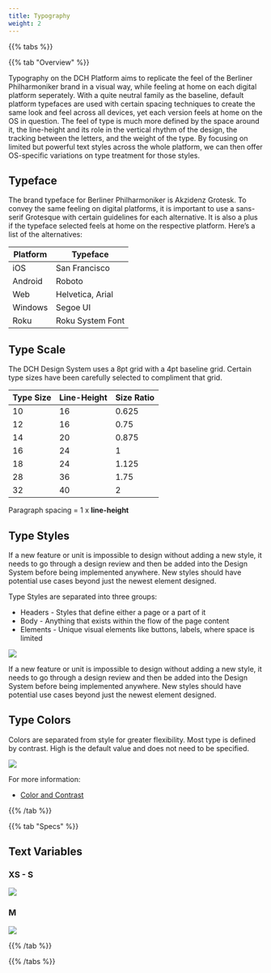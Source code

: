 ```yaml
---
title: Typography
weight: 2
---
```


{{% tabs %}}

{{% tab "Overview" %}}

Typography on the DCH Platform aims to replicate the feel of the Berliner Philharmoniker brand in a visual way, while feeling at home on each digital platform seperately. With a quite neutral family as the baseline, default platform typefaces are used with certain spacing techniques to create the same look and feel across all devices, yet each version feels at home on the OS in question. 
The feel of type is much more defined by the space around it, the line-height and its role in the vertical rhythm of the design, the tracking between the letters, and the weight of the type. By focusing on limited but powerful text styles across the whole platform, we can then offer OS-specific variations on type treatment for those styles.

## Typeface

The brand typeface for Berliner Philharmoniker is Akzidenz Grotesk. To convey the same feeling on digital platforms, it is important to use a sans-serif Grotesque with certain guidelines for each alternative. It is also a plus if the typeface selected feels at home on the respective platform. Here’s a list of the alternatives:

| Platform | Typeface         |
| -------- | ---------------- |
| iOS      | San Francisco    |
| Android  | Roboto           |
| Web      | Helvetica, Arial |
| Windows  | Segoe UI         |
| Roku     | Roku System Font |


## Type Scale

The DCH Design System uses a 8pt grid with a 4pt baseline grid. Certain type sizes have been carefully selected to compliment that grid. 

| Type Size | Line-Height | Size Ratio |
| --------- | ----------- | ---------- |
| 10        | 16          | 0.625      |
| 12        | 16          | 0.75       |
| 14        | 20          | 0.875      |
| 16        | 24          | 1          |
| 18        | 24          | 1.125      |
| 28        | 36          | 1.75       |
| 32        | 40          | 2          |

Paragraph spacing = 1 x **line-height**


## Type Styles


If a new feature or unit is impossible to design without adding a new style, it needs to go through a design review and then be added into the Design System before being implemented anywhere. New styles should have potential use cases beyond just the newest element designed.

Type Styles are separated into three groups:

* Headers - Styles that define either a page or a part of it
* Body - Anything that exists within the flow of the page content
* Elements - Unique visual elements like buttons, labels, where space is limited

[![](/assets/images/typography/type-styles.png)](https://zpl.io/VQoOXek)

If a new feature or unit is impossible to design without adding a new style, it needs to go through a design review and then be added into the Design System before being implemented anywhere. New styles should have potential use cases beyond just the newest element designed.


## Type Colors

Colors are separated from style for greater flexibility. Most type is defined by contrast. High is the default value and does not need to be specified.

![](/assets/images/typography/type-colors.png)

For more information:
* [Color and Contrast](/design/style/color)

{{% /tab %}}

{{% tab "Specs" %}}

## Text Variables

### XS - S

[![](/assets/images/typography/type-styles.png)](https://zpl.io/VQoOXek)


### M

[![](/assets/images/typography/type-styles-m.png)](https://zpl.io/bl1vqre)


{{% /tab %}}

{{% /tabs %}}






